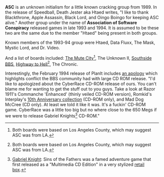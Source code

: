 **ASC** is an unknown initialism for a little known cracking group from 1989.
In the release of Speedball, Death Jester aka Htaed writes, "I like to thank Blackthrone, Apple Assassin, Black Lord, and Oingo Boingo for keeping ASC alive." Another group under the name of **Association of Software Conspiracy** released games in late 1993 and 1994. It is assumed to be these two are the same due to the member "Htaed" being present in both groups.

Known members of the 1993-94 group were Htaed, Data Fluxx, The Mask, Mystic Lord, and Dr. Video.

And a list of boards included: [The Mute City](https://demozoo.org/bbs/3734/)[^1], The Unknown II, [Southside BBS](https://demozoo.org/bbs/6489/), [Highway to Hell](https://demozoo.org/bbs/10459/)[^1], The Chronic.

Interestingly, the February 1994 release of PlanIt includes [an apology](/f/ae27d34) which highlights conflict the BBS community had with large CD ROM release. "I'd like to apologized about the CyberRace CD-ROM release of ours. You can't blame me for wanting to get the stuff out to you guys. Take a look at Razor 1911's Commanche 'Enhanced' (thinly veiled CD-ROM version), Romkid's Interplay's [10th Anniversary collection](/f/af2605a) (CD-ROM only), and Mad Dog McCree (CD only). At least we told it like it was. It's a fuckin' CD-ROM game. CyberRace was a little too big but no where close to the 650 Megs if we were to release Gabriel Knights[^2] CD-ROM."

[^1]: Both boards were based on Los Angeles County, which may suggest ASC was from LA.
[^2]: [Gabriel Knight](https://www.gog.com/en/game/gabriel_knight_sins_of_the_fathers_20th_anniversary_edition): Sins of the Fathers was a famed adventure game that first released as a "Multimedia CD Edition" in a very stylized [retail box](https://www.mobygames.com/game/116/gabriel-knight-sins-of-the-fathers/cover/group-2090/cover-957/).